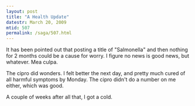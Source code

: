 ```yaml
---
layout: post
title: "A Health Update"
datestr: March 20, 2009
mtid: 507
permalink: /saga/507.html
---
```


It has been pointed out that posting a title of "Salmonella" and then nothing for 2 months could be a cause for worry.  I figure no news is good news, but whatever.  Mea culpa.

The cipro did wonders.  I felt better the next day, and pretty much cured of all harmful symptoms by Monday.  The cipro didn't do a number on me either, which was good.

A couple of weeks after all that, I got a cold.

